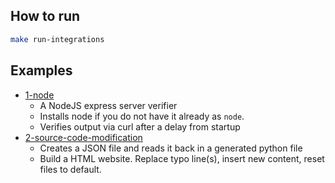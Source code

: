 ## How to run

```bash
make run-integrations
```

## Examples

* [1-node](./1-node)
    - A NodeJS express server verifier
    - Installs node if you do not have it already as `node`.
    - Verifies output via curl after a delay from startup
* [2-source-code-modification](./2-source-code-modification)
    - Creates a JSON file and reads it back in a generated python file
    - Build a HTML website. Replace typo line(s), insert new content, reset files to default.
